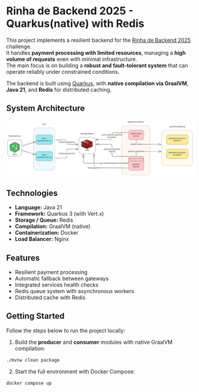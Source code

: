 # Rinha de Backend 2025 - Quarkus(native) with Redis

This project implements a resilient backend for
the [Rinha de Backend 2025](https://github.com/zanfranceschi/rinha-de-backend-2025) challenge.  
It handles **payment processing with limited resources**, managing a **high volume of requests** even with minimal
infrastructure.  
The main focus is on building a **robust and fault-tolerant system** that can operate reliably under constrained
conditions.

The backend is built using [Quarkus](https://quarkus.io/), with **native compilation via GraalVM**, **Java 21**, and
**Redis** for distributed caching.

## System Architecture

![Architecture](docs/system-architecture-diagram.svg)

## Technologies

- **Language:** Java 21
- **Framework:** Quarkus 3 (with Vert.x)
- **Storage / Queue:** Redis
- **Compilation:** GraalVM (native)
- **Containerization:** Docker
- **Load Balancer:** Nginx

## Features

- Resilient payment processing
- Automatic fallback between gateways
- Integrated services health checks
- Redis queue system with asynchronous workers
- Distributed cache with Redis

## Getting Started

Follow the steps below to run the project locally:

1. Build the **producer** and **consumer** modules with native GraalVM compilation:

```bash
./mvnw clean package
```

2. Start the full environment with Docker Compose:

```bash
docker compose up
```